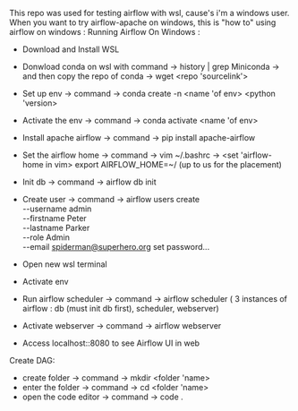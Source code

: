 This repo was used for testing airflow with wsl, cause's i'm a windows user. When you want to try airflow-apache on windows, this is "how to" using airflow on windows :
Running Airflow On Windows :
- Download and Install WSL
- Donwload conda on wsl
	with command -> history | grep Miniconda -> and then copy the repo of conda -> wget <repo 'sourcelink'>
- Set up env -> command -> conda create -n <name 'of env> <python 'version>
	
- Activate the env -> command -> conda activate <name 'of env>
- Install apache airflow -> command -> pip install apache-airflow
- Set the airflow home -> command -> vim ~/.bashrc -> <set 'airflow-home in vim> export AIRFLOW_HOME=~/<name> (up to us for the placement)
- Init db -> command -> airflow db init
- Create user -> command -> airflow users create \
    --username admin \
    --firstname Peter \
    --lastname Parker \
    --role Admin \
    --email spiderman@superhero.org
	set password...
- Open new wsl terminal
- Activate env
- Run airflow scheduler -> command -> airflow scheduler
( 3 instances of airflow : db (must init db first), scheduler, webserver)
- Activate webserver -> command -> airflow webserver
- Access localhost::8080 to see Airflow UI in web

Create DAG:
- create folder -> command -> mkdir <folder 'name>
- enter the folder -> command -> cd <folder 'name>
- open the code editor -> command -> code .
